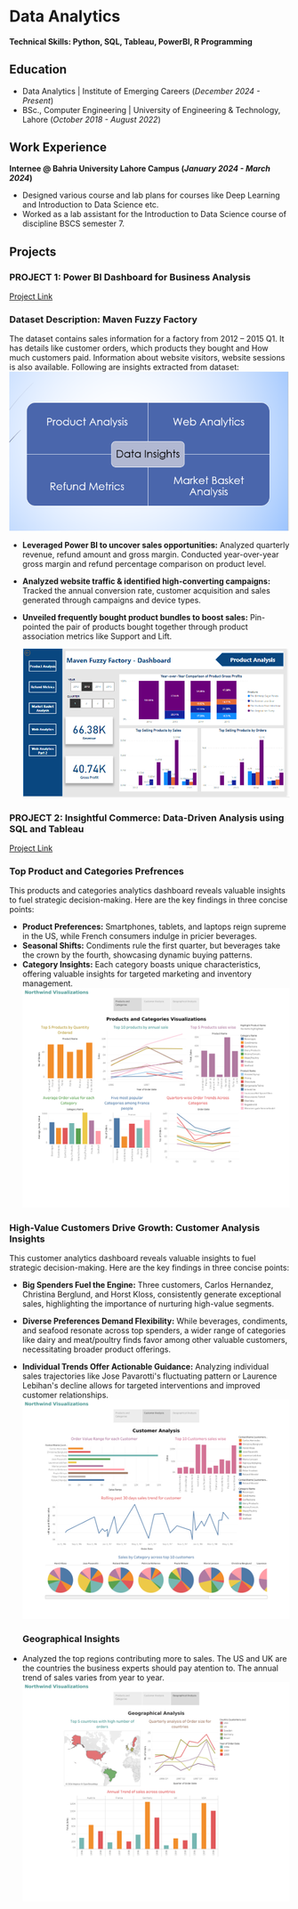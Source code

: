 # Data Analytics

#### Technical Skills: Python, SQL, Tableau, PowerBI, R Programming

## Education						       		
- Data Analytics | Institute of Emerging Careers (_December 2024 - Present_)
- BSc., Computer Engineering | University of Engineering & Technology, Lahore (_October 2018 - August 2022_)

## Work Experience
**Internee @ Bahria University Lahore Campus (_January 2024 - March 2024_)**
- Designed various course and lab plans for courses like Deep Learning and Introduction to Data Science etc.
- Worked as a lab assistant for the Introduction to Data Science course of discipline BSCS semester 7.

## Projects
### PROJECT 1: Power BI Dashboard for Business Analysis

[Project Link](https://app.powerbi.com/groups/me/reports/47e66ce9-3ec7-472f-9050-9d06057453cc/ReportSection?experience=power-bi)

### Dataset Description: Maven Fuzzy Factory

The dataset contains sales information for a factory from 2012 – 2015 Q1. It has details like customer orders, which products they bought and How much customers paid. Information about website visitors, website sessions is also available. Following are insights extracted from dataset:
 ![Data Insights](/analysis.PNG)
 
- **Leveraged Power BI to uncover sales opportunities:** Analyzed quarterly revenue, refund amount and gross margin. Conducted year-over-year gross margin and refund percentage comparison on product level. 
 
- **Analyzed website traffic & identified high-converting campaigns:**  Tracked the annual conversion rate, customer acquisition and sales generated through campaigns and device types.
    
- **Unveiled frequently bought product bundles to boost sales:** Pin-pointed the pair of products bought together through product association metrics like Support and Lift.
  
  ![Data Insights](/dashboard.PNG)
  
### PROJECT 2: Insightful Commerce: Data-Driven Analysis using SQL and Tableau

[Project Link](https://public.tableau.com/shared/QTWBW8GQ5?:display_count=n&:origin=viz_share_link)

### Top Product and Categories Prefrences
This products and categories analytics dashboard reveals valuable insights to fuel strategic decision-making. Here are the key findings in three concise points:

- **Product Preferences:** Smartphones, tablets, and laptops reign supreme in the US, while French consumers indulge in pricier beverages.
- **Seasonal Shifts:** Condiments rule the first quarter, but beverages take the crown by the fourth, showcasing dynamic buying patterns.
- **Category Insights:** Each category boasts unique characteristics, offering valuable insights for targeted marketing and inventory management.
   ![Products and Categories](/Products.png)
  
### High-Value Customers Drive Growth: Customer Analysis Insights
This customer analytics dashboard reveals valuable insights to fuel strategic decision-making. Here are the key findings in three concise points:

- **Big Spenders Fuel the Engine:** Three customers, Carlos Hernandez, Christina Berglund, and Horst Kloss, consistently generate exceptional sales, highlighting the importance of nurturing high-value segments.

- **Diverse Preferences Demand Flexibility:** While beverages, condiments, and seafood resonate across top spenders, a wider range of categories like dairy and meat/poultry finds favor among other valuable customers, necessitating broader product offerings.

- **Individual Trends Offer Actionable Guidance:** Analyzing individual sales trajectories like Jose Pavarotti's fluctuating pattern or Laurence Lebihan's decline allows for targeted interventions and improved customer relationships.
  ![Customer Insights](/Customer.png)
  
  ### Geographical Insights
- Analyzed the top regions contributing more to sales. The US and UK are the countries the business experts should pay atention to. The annual trend of sales varies from year to year. 
  ![Geographical Analysis](/Geographic.png)
